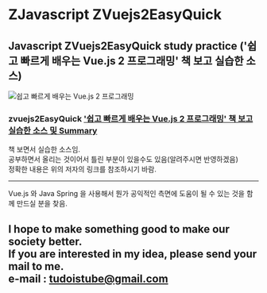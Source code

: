 # ZJavascript ZVuejs2EasyQuick
## Javascript ZVuejs2EasyQuick study practice ('쉽고 빠르게 배우는 Vue.js 2 프로그래밍' 책 보고 실습한 소스)  


 ![쉽고 빠르게 배우는 Vue.js 2 프로그래밍 ](http://image.yes24.com/momo/TopCate1342/MidCate003/134126153.jpg)

 
### zvuejs2EasyQuick ['쉽고 빠르게 배우는 Vue.js 2 프로그래밍' 책 보고 실습한 소스 및 Summary](https://docs.google.com/presentation/d/1xBvZ7B3EPxiJWRdpqLK_LeGxcHIMJ3tuWlqOJ4YPMBU/edit?usp=sharing "알렉스 키리아키디스, 코스타스 매니아티스 공저 / 박창주 역, 쉽고 빠르게 배우는 Vue.js 2 프로그래밍" )  

    
책 보면서 실습한 소스임.  
공부하면서 올리는 것이어서 틀린 부분이 있을수도 있음(알려주시면 반영하겠음)  
정확한 내용은 위의 저자의 링크를 참조하시기 바람.  

---
Vue.js 와 Java Spring 을 사용해서 뭔가 공익적인 측면에 도움이 될 수 있는 것을
함께 만드실 분을 찾음.

I hope to make something good to make our society better.  
If you are interested in my idea, please send your mail to me.  
e-mail : tudoistube@gmail.com
---
